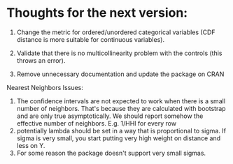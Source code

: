 
Thoughts for the next version:
==============================

1. Change the metric for ordered/unordered categorical variables (CDF distance is more suitable for continuous variables).

2. Validate that there is no multicollinearity problem with the controls (this throws an error).

3. Remove unnecessary documentation and update the package on CRAN

Nearest Neighbors Issues:

1. The confidence intervals are not expected to work when there is a small number of neighbors. That's because they are calculated with bootstrap and are only true asymptotically. We should report somehow the effective number of neighbors. E.g. 1/HHI for every row
2. potentially lambda should be set in a way that is proportional to sigma. If sigma is very small, you start putting very high weight on distance and less on Y. 
3. For some reason the package doesn't support very small sigmas. 
